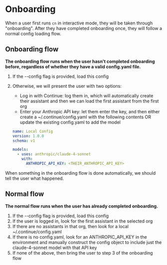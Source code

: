 # Onboarding

When a user first runs `cn` in interactive mode, they will be taken through "onboarding". After they have completed onboarding once, they will follow a normal config loading flow.

## Onboarding flow

**The onboarding flow runs when the user hasn't completed onboarding before, regardless of whether they have a valid config.yaml file.**

1. If the --config flag is provided, load this config
2. Otherwise, we will present the user with two options:

   - Log in with Continue: log them in, which will automatically create their assistant and then we can load the first assistant from the first org
   - Enter your Anthropic API key: let them enter the key, and then either create a ~/.continue/config.yaml with the following contents OR update the existing config.yaml to add the model

   ```yaml
   name: Local Config
   version: 1.0.0
   schema: v1

   models:
     - uses: anthropic/claude-4-sonnet
       with:
         ANTHROPIC_API_KEY: <THEIR_ANTHROPIC_API_KEY>
   ```

When something in the onboarding flow is done automatically, we should tell the user what happened.

## Normal flow

**The normal flow runs when the user has already completed onboarding.**

1. If the --config flag is provided, load this config
2. If the user is logged in, look for the first assistant in the selected org
3. If there are no assistants in that org, then look for a local ~/.continue/config.yaml
4. If there is no config.yaml, look for an ANTHROPIC_API_KEY in the environment and manually construct the config object to include just the claude-4-sonnet model with that API key
5. If none of the above, then bring the user to step 3 of the onboarding flow